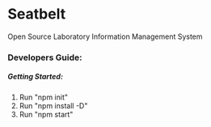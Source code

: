 # Seatbelt
Open Source Laboratory Information Management System

### Developers Guide:

##### Getting Started:
1) Run "npm init"
2) Run "npm install -D"
3) Run "npm start"

